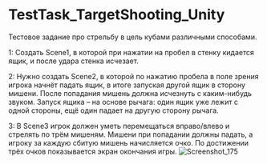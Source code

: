 # TestTask_TargetShooting_Unity
Тестовое задание про стрельбу в цель кубами различными способами.

1: Создать Scene1, в которой при нажатии на пробел в стенку кидается ящик, и после удара стенка исчезает.

2: Нужно создать Scene2, в которой по нажатию пробела в поле зрения игрока начнёт падать ящик, в итоге запуская другой ящик в сторону мишени. После попадания мишень должна исчезнуть с каким-нибудь звуком. Запуск ящика – на основе рычага: один ящик уже лежит с одной стороны, ещё один падает на другую сторону рычага.

3: В Scene3 игрок должен уметь перемещаться вправо/влево и стрелять по трём мишеням. Мишени при попадании должны падать, а игроку за каждую сбитую мишень начисляется очко. По достижении трёх очков показывается экран окончания игры.
![Screenshot_175](https://user-images.githubusercontent.com/22654625/226561219-b6b8384d-0a1f-4195-a696-6bc812ad905b.jpg)
